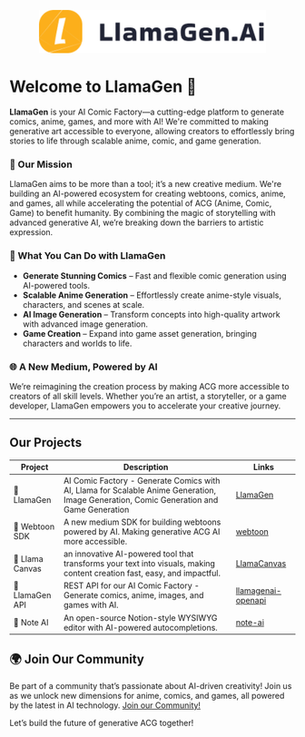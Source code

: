 <p align="center">
  <img src="./../public/LlamaGen.Ai-Brand-Assets/Full-Logo/Black@2x.png" alt="LlamaGen Logo" width="400"/>
</p>

# Welcome to LlamaGen 🦙


**LlamaGen** is your AI Comic Factory—a cutting-edge platform to generate comics, anime, games, and more with AI! We're committed to making generative art accessible to everyone, allowing creators to effortlessly bring stories to life through scalable anime, comic, and game generation.

### 🌟 Our Mission  
LlamaGen aims to be more than a tool; it’s a new creative medium. We're building an AI-powered ecosystem for creating webtoons, comics, anime, and games, all while accelerating the potential of ACG (Anime, Comic, Game) to benefit humanity. By combining the magic of storytelling with advanced generative AI, we’re breaking down the barriers to artistic expression.

### 🚀 What You Can Do with LlamaGen
- **Generate Stunning Comics** – Fast and flexible comic generation using AI-powered tools.
- **Scalable Anime Generation** – Effortlessly create anime-style visuals, characters, and scenes at scale.
- **AI Image Generation** – Transform concepts into high-quality artwork with advanced image generation.
- **Game Creation** – Expand into game asset generation, bringing characters and worlds to life.

### 🌐 A New Medium, Powered by AI  
We’re reimagining the creation process by making ACG more accessible to creators of all skill levels. Whether you’re an artist, a storyteller, or a game developer, LlamaGen empowers you to accelerate your creative journey.

--- 

## Our Projects

| Project | Description | Links |
|---------|-------------|-------|
| 🦙 LlamaGen | AI Comic Factory - Generate Comics with AI, Llama for Scalable Anime Generation, Image Generation, Comic Generation and Game Generation | [LlamaGen](https://github.com/LlamaGenAI/LlamaGen) |
| 🎨 Webtoon SDK | A new medium SDK for building webtoons powered by AI. Making generative ACG AI more accessible. | [webtoon](https://github.com/llamaGenAI/webtoon) |
| 🎨 Llama Canvas | an innovative AI-powered tool that transforms your text into visuals, making content creation fast, easy, and impactful. | [LlamaCanvas](https://github.com/llamaGenAI/LlamaCanvas) |
| 🚀 LlamaGen API | REST API for our AI Comic Factory - Generate comics, anime, images, and games with AI. | [llamagenai-openapi](https://github.com/LlamaGenAI/llamagenai-openapi) |
| 📝 Note AI | An open-source Notion-style WYSIWYG editor with AI-powered autocompletions. | [note-ai](https://github.com/LlamaGenAI/note-ai) |


## 🌍 Join Our Community  
Be part of a community that’s passionate about AI-driven creativity! Join us as we unlock new dimensions for anime, comics, and games, all powered by the latest in AI technology. [Join our Community!](https://llamagen-ai.notion.site/LlamaGen-Ai-Community-88d7ce0971d24158a37879457e247490?pvs=4)

Let’s build the future of generative ACG together!
